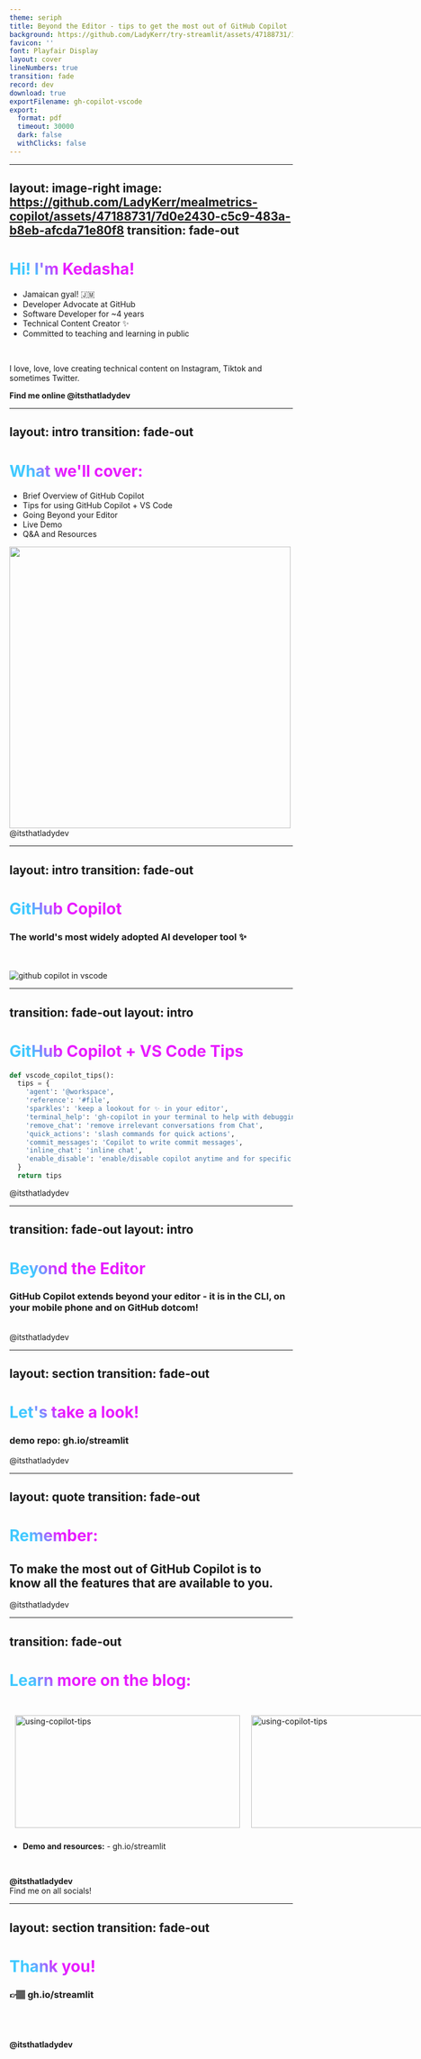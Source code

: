 ```yaml
---
theme: seriph
title: Beyond the Editor - tips to get the most out of GitHub Copilot
background: https://github.com/LadyKerr/try-streamlit/assets/47188731/1af40df6-89a8-41bd-b7e0-dfa48682e652
favicon: ''
font: Playfair Display
layout: cover
lineNumbers: true
transition: fade
record: dev
download: true
exportFilename: gh-copilot-vscode
export:
  format: pdf
  timeout: 30000
  dark: false
  withClicks: false
---
```


<!--
Hello good morning! Thank you all for being here with me today to learn how to get the most ourt of GitHub Copilot.
-->

---
layout: image-right
image: https://github.com/LadyKerr/mealmetrics-copilot/assets/47188731/7d0e2430-c5c9-483a-b8eb-afcda71e80f8
transition: fade-out
---

# Hi! I'm Kedasha!

- Jamaican gyal! 🇯🇲 
- Developer Advocate at GitHub 
- Software Developer for ~4 years 
- Technical Content Creator ✨ 
- Committed to teaching and learning in public

<br>

I love, love, love creating technical content on Instagram, Tiktok and sometimes Twitter. 

**Find me online @itsthatladydev**

<style>
h1 {
  background-color: #E81CFF;
  background-image: linear-gradient(45deg, #40C9FF 10%, #E81CFF 20%);
  background-size: 100%;
  -webkit-background-clip: text;
  -moz-background-clip: text;
  -webkit-text-fill-color: transparent;
  -moz-text-fill-color: transparent;
}
</style>


<!--

Hello! I'm Kedasha Kerr and Im a Developer Advocate at GitHub. 

Im super excited to talk to you about GitHub Copilot and how to get the most out of this tool. We know the tool, we love the tool, but how do we make GitHub Copilot work for us more effectively?

Today, I'll be sharing some pragmatic ways to get the most out of GitHub Copilot during your day to day development.
-->


---
layout: intro
transition: fade-out
---

# What we'll cover:

- Brief Overview of GitHub Copilot
- Tips for using GitHub Copilot + VS Code 
- Going Beyond your Editor 
- Live Demo 
- Q&A and Resources 


<img src="https://github.com/LadyKerr/try-streamlit/assets/47188731/498d8d32-a686-4287-a6ce-d3b774d3a4ce" width="500px" height="500px" />

<style>
h1 {
  background-color: #E81CFF;
  background-image: linear-gradient(45deg, #40C9FF 10%, #E81CFF 20%);
  background-size: 100%;
  -webkit-background-clip: text;
  -moz-background-clip: text;
  -webkit-text-fill-color: transparent;
  -moz-text-fill-color: transparent;
}
</style>

<div class="absolute left-30px bottom-30px">
@itsthatladydev
</div>

<!--
We'll take a brief look at what GitHub Copilot is, tips to get the most out of it, and then we'll do some live demos.

Let's jump right into it!
-->

---
layout: intro
transition: fade-out
---

# GitHub Copilot

### The world's most widely adopted AI developer tool ✨

<br />
<br />

<img src="https://github.com/LadyKerr/try-streamlit/assets/47188731/00eefc9c-a3ae-4538-a574-6f6ed69112d8" alt="github copilot in vscode" />

<style>
h1 {
  background-color: #40C9FF;
  background-image: linear-gradient(45deg, #40C9FF 10%, #E81CFF 20%);
  background-size: 100%;
  -webkit-background-clip: text;
  -moz-background-clip: text;
  -webkit-text-fill-color: transparent;
  -moz-text-fill-color: transparent;
}
</style>

<!--

But first, what is GitHub Copilot? :thinking:

Just in case you didn't know, GitHub Copilot is an AI pair programmer that helps you write code faster. It is designed to help with programming tasks and serves as your assistant while you're working in your IDE.

-->

---
transition: fade-out
layout: intro
---

# GitHub Copilot + VS Code Tips

```python {5-6|7-8|9-10|11-12|13-15|all}{lines:true, startLine:5}
def vscode_copilot_tips():
  tips = {
    'agent': '@workspace',
    'reference': '#file',
    'sparkles': 'keep a lookout for ✨ in your editor',
    'terminal_help': 'gh-copilot in your terminal to help with debugging',
    'remove_chat': 'remove irrelevant conversations from Chat',
    'quick_actions': 'slash commands for quick actions',
    'commit_messages': 'Copilot to write commit messages',
    'inline_chat': 'inline chat',
    'enable_disable': 'enable/disable copilot anytime and for specific languages'
  }
  return tips
```

<!--

- Use @workspace agent
- Use #file to attach files for reference
- look for Sparkles throughout the editor
- Copilot in your terminal to help with debugging
- remove irrelevant conversations from Chat
- slash commands for quick actions
- Copilot to write commit messages
- inline chat
- enable/disable copilot anytime and for specific languages

-->

<style>
h1 {
  background-color: #40C9FF;
  background-image: linear-gradient(45deg, #40C9FF 10%, #E81CFF 20%);
  background-size: 100%;
  -webkit-background-clip: text;
  -moz-background-clip: text;
  -webkit-text-fill-color: transparent;
  -moz-text-fill-color: transparent;
}
</style>

<div class="absolute left-30px bottom-30px">
@itsthatladydev
</div>

---
transition: fade-out
layout: intro
---

# Beyond the Editor

### GitHub Copilot extends beyond your editor - it is in the CLI, on your mobile phone and on GitHub dotcom!
<br />

<style>
h1 {
  background-color: #E81CFF;
  background-image: linear-gradient(45deg, #40C9FF 10%, #E81CFF 20%);
  background-size: 100%;
  -webkit-background-clip: text;
  -moz-background-clip: text;
  -webkit-text-fill-color: transparent;
  -moz-text-fill-color: transparent;
}
</style>

<div class="absolute left-30px bottom-30px">
@itsthatladydev
</div>

<!--

Some of the tools that accompany GitHub Copilot includes a chat interface that you can use in your IDE, a command line tool via a GitHub CLI extension, GitHub Copilot for PRs, Copilot integrated into dotcom and many more. Today, we'll be looking at a few of the features that I've found to be most useful during my everyday development.

-->

---
layout: section
transition: fade-out
---

# Let's take a look!

### demo repo: **gh.io/streamlit**

<style>
h1 {
  background-color: #E81CFF;
  background-image: linear-gradient(45deg, #40C9FF 10%, #E81CFF 20%);
  background-size: 100%;
  -webkit-background-clip: text;
  -moz-background-clip: text;
  -webkit-text-fill-color: transparent;
  -moz-text-fill-color: transparent;
}
</style>

<div class="absolute left-30px bottom-30px">
@itsthatladydev
</div>

<!--

DEMO Doc: https://docs.google.com/document/d/1lEopGEH58CZl5BXf8f5Sie0ZXBtefWELFsCuHq8hXqQ/edit?usp=sharing 

-->

---
layout: quote
transition: fade-out
---

# Remember:

## To make the most  out of GitHub Copilot is to know all the features that are available to you.

<style>
h1 {
  background-color: #E81CFF;
  background-image: linear-gradient(45deg, #40C9FF 10%, #E81CFF 20%);
  background-size: 100%;
  -webkit-background-clip: text;
  -moz-background-clip: text;
  -webkit-text-fill-color: transparent;
  -moz-text-fill-color: transparent;
}
</style>

<div class="absolute left-30px bottom-30px">
@itsthatladydev
</div>


---
transition: fade-out
---

# Learn more on the blog:

<br />

<div style="display: flex;">
  <div style="flex: 50%; padding: 10px;">
    <img src="https://github.com/LadyKerr/gh-copilot-talk/assets/47188731/cdea8189-2db9-4c51-9e67-281278312cf2" alt="using-copilot-tips" height="200" width="400">
  </div>
  <div style="flex: 50%; padding: 10px;">
    <img src="https://github.com/LadyKerr/gh-copilot-talk/assets/47188731/019dab54-13fe-4e79-8e13-a03dacf531e4" alt="using-copilot-tips" height="200" width="400">
  </div>
</div>

- **Demo and resources:** - gh.io/streamlit

<br>

**@itsthatladydev**
<br>
Find me on all socials!

<style>
h1 {
  background-color: #40C9FF;
  background-image: linear-gradient(45deg, #40C9FF 10%, #E81CFF 20%);
  background-size: 100%;
  -webkit-background-clip: text;
  -moz-background-clip: text;
  -webkit-text-fill-color: transparent;
  -moz-text-fill-color: transparent;
}
</style>

---
layout: section
transition: fade-out
---
# Thank you!

### 👉🏽 **gh.io/streamlit**
<br />
<br />

#### @itsthatladydev

<style>
h1 {
  background-color: #E81CFF;
  background-image: linear-gradient(45deg, #40C9FF 10%, #E81CFF 20%);
  background-size: 100%;
  -webkit-background-clip: text;
  -moz-background-clip: text;
  -webkit-text-fill-color: transparent;
  -moz-text-fill-color: transparent;
}
</style>
